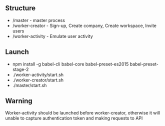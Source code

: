 ## Structure
- /master - master process
- /worker-creator - Sign-up, Create company, Create workspace, Invite users
- /worker-activity - Emulate user activity

## Launch
- npm install -g babel-cli babel-core babel-preset-es2015 babel-preset-stage-2
- ./worker-activity/start.sh
- ./worker-creator/start.sh
- ./master/start.sh

## Warning
Worker-activity should be launched before worker-creator, otherwise it will unable to capture authentication token and making requests to API